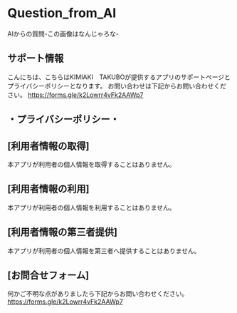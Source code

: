 # Question_from_AI
AIからの質問-この画像はなんじゃろな-
## サポート情報
こんにちは、こちらはKIMIAKI　TAKUBOが提供するアプリのサポートページとプライバシーポリシーとなります。
お問い合わせは下記からお問い合わせください。
https://forms.gle/k2Lowrr4vFk2AAWp7

## ・プライバシーポリシー・
## [利用者情報の取得]
本アプリが利用者の個人情報を取得することはありません。

## [利用者情報の利用]
本アプリが利用者の個人情報を利用することはありません。

## [利用者情報の第三者提供]
本アプリが利用者の個人情報を第三者へ提供することはありません。

## [お問合せフォーム]
何かご不明な点がありましたら下記からお問い合わせください。
https://forms.gle/k2Lowrr4vFk2AAWp7
